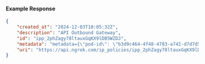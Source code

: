 <!-- Code generated for API Clients. DO NOT EDIT. -->

#### Example Response

```json
{
	"created_at": "2024-12-03T10:05:32Z",
	"description": "API Outbound Gateway",
	"id": "ipp_2phZagy78ltauxGqKX9lDB5WZDJ",
	"metadata": "metadata={\"pod-id\": \"b3d9c464-4f48-4783-a741-d7d7d5db310f\"}",
	"uri": "https://api.ngrok.com/ip_policies/ipp_2phZagy78ltauxGqKX9lDB5WZDJ"
}
```
